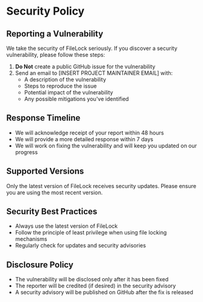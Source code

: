 # Security Policy

## Reporting a Vulnerability

We take the security of FileLock seriously. If you discover a security vulnerability, please follow these steps:

1. **Do Not** create a public GitHub issue for the vulnerability
2. Send an email to [INSERT PROJECT MAINTAINER EMAIL] with:
   - A description of the vulnerability
   - Steps to reproduce the issue
   - Potential impact of the vulnerability
   - Any possible mitigations you've identified

## Response Timeline

- We will acknowledge receipt of your report within 48 hours
- We will provide a more detailed response within 7 days
- We will work on fixing the vulnerability and will keep you updated on our progress

## Supported Versions

Only the latest version of FileLock receives security updates. Please ensure you are using the most recent version.

## Security Best Practices

- Always use the latest version of FileLock
- Follow the principle of least privilege when using file locking mechanisms
- Regularly check for updates and security advisories

## Disclosure Policy

- The vulnerability will be disclosed only after it has been fixed
- The reporter will be credited (if desired) in the security advisory
- A security advisory will be published on GitHub after the fix is released
